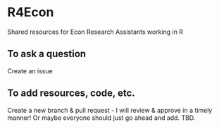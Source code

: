 # R4Econ
Shared resources for Econ Research Assistants working in R

## To ask a question
Create an issue

## To add resources, code, etc.
Create a new branch & pull request - I will review & approve in a timely manner! Or maybe everyone should just go ahead and add. TBD.
